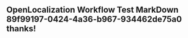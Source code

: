 <properties
ms.topic="hero-topic"
ms.test1="hero-topic"
ms.test2="test"/>


## OpenLocalization Workflow Test MarkDown 89f99197-0424-4a36-b967-934462de75a0 thanks!



<!--HONumber=Sep16_HO1-->


